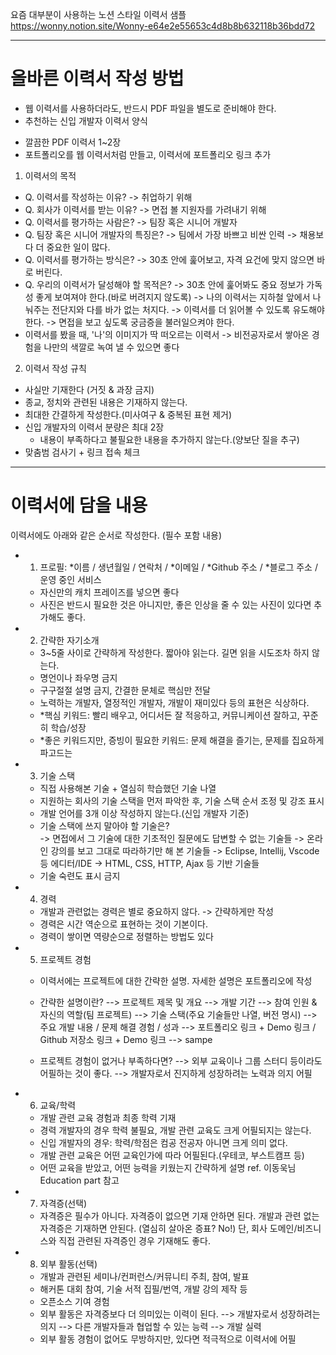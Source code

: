 


요즘 대부분이 사용하는 노션 스타일 이력서 샘플
https://wonny.notion.site/Wonny-e64e2e55653c4d8b8b632118b36bdd72



---


# 올바른 이력서 작성 방법


* 웹 이력서를 사용하더라도, 반드시 PDF 파일을 별도로 준비해야 한다.
* 추천하는 신입 개발자 이력서 양식
- 깔끔한 PDF 이력서 1~2장
- 포트폴리오를 웹 이력서처럼 만들고, 이력서에 포트폴리오 링크 추가

1. 이력서의 목적
- Q. 이력서를 작성하는 이유?  -> 취업하기 위해
- Q. 회사가 이력서를 받는 이유? -> 면접 볼 지원자를 가려내기 위해
- Q. 이력서를 평가하는 사람은? -> 팀장 혹은 시니어 개발자
- Q. 팀장 혹은 시니어 개발자의 특징은? -> 팀에서 가장 바쁘고 비싼 인력 -> 채용보다 더 중요한 일이 많다.
- Q. 이력서를 평가하는 방식은? -> 30초 안에 훑어보고, 자격 요건에 맞지 않으면 바로 버린다.
- Q. 우리의 이력서가 달성해야 할 목적은? -> 30초 안에 훑어봐도 중요 정보가 가독성 좋게 보여져야 한다.(바로 버려지지 않도록)
  -> 나의 이력서는 지하철 앞에서 나눠주는 전단지와 다를 바가 없는 처지다.
  -> 이력서를 더 읽어볼 수 있도록 유도해야 한다.
  -> 면접을 보고 싶도록 궁금증을 불러일으켜야 한다.
- 이력서를 봤을 때, '나'의 이미지가 딱 떠오르는 이력서
  -> 비전공자로서 쌓아온 경험을 나만의 색깔로 녹여 낼 수 있으면 좋다

2. 이력서 작성 규칙
- 사실만 기재한다 (거짓 & 과장 금지)
- 종교, 정치와 관련된 내용은 기재하지 않는다.
- 최대한 간결하게 작성한다.(미사여구 & 중복된 표현 제거)
- 신입 개발자의 이력서 분량은 최대 2장
  - 내용이 부족하다고 불필요한 내용을 추가하지 않는다.(양보단 질을 추구)
- 맞춤범 검사기 + 링크 접속 체크

---



# 이력서에 담을 내용

이력서에도 아래와 같은 순서로 작성한다. (필수 포함 내용)

- 1. 프로필: *이름 / 생년월일 / 연락처 / *이메일 / *Github 주소 / *블로그 주소 / 운영 중인 서비스
  - 자신만의 캐치 프레이즈를 넣으면 좋다
  - 사진은 반드시 필요한 것은 아니지만, 좋은 인상을 줄 수 있는 사진이 있다면 추가해도 좋다.
  
- 2. 간략한 자기소개
  - 3~5줄 사이로 간략하게 작성한다. 짧아야 읽는다. 길면 읽을 시도조차 하지 않는다.
  - 명언이나 좌우명 금지
  - 구구절절 설명 금지, 간결한 문체로 핵심만 전달
  - 노력하는 개발자, 열정적인 개발자, 개발이 재미있다 등의 표현은 식상하다.
  - *핵심 키워드: 빨리 배우고, 어디서든 잘 적응하고, 커뮤니케이션 잘하고, 꾸준히 학습/성장
  - *좋은 키워드지만, 증빙이 필요한 키워드: 문제 해결을 즐기는, 문제를 집요하게 파고드는
  
- 3. 기술 스택
  - 직접 사용해본 기술 + 열심히 학습했던 기술 나열
  - 지원하는 회사의 기술 스택을 먼저 파악한 후, 기술 스택 순서 조정 및 강조 표시
  - 개발 언어를 3개 이상 작성하지 않는다.(신입 개발자 기준)
  - 기술 스택에 쓰지 말아야 할 기술은?  
     -> 면접에서 그 기술에 대한 기초적인 질문에도 답변할 수 없는 기술들
     -> 온라인 강의를 보고 그대로 따라하기만 해 본 기술들
     -> Eclipse, Intellij, Vscode 등 에디터/IDE
     -> HTML, CSS, HTTP, Ajax 등 기반 기술들
  - 기술 숙련도 표시 금지
  
- 4. 경력
  - 개발과 관련없는 경력은 별로 중요하지 않다. -> 간략하게만 작성
  - 경력은 시간 역순으로 표현하는 것이 기본이다.
  - 경력이 쌓이면 역량순으로 정렬하는 방법도 있다
  
- 5. 프로젝트 경험 
  - 이력서에는 프로젝트에 대한 간략한 설명. 자세한 설명은 포트폴리오에 작성
  
  - 간략한 설명이란?
  --> 프로젝트 제목 및 개요
  --> 개발 기간
  --> 참여 인원 & 자신의 역할(팀 프로젝트)
  --> 기술 스택(주요 기술들만 나열, 버전 명시) 
  --> 주요 개발 내용 / 문제 해결 경험 / 성과
  --> 포트폴리오 링크 + Demo 링크 / Github 저장소 링크 + Demo 링크
  --> sampe
  
  - 프로젝트 경험이 없거나 부족하다면? 
  --> 외부 교육이나 그룹 스터디 등이라도 어필하는 것이 좋다.
  --> 개발자로서 진지하게 성장하려는 노력과 의지 어필
  
- 6. 교육/학력
  - 개발 관련 교육 경험과 최종 학력 기재
  - 경력 개발자의 경우 학력 불필요, 개발 관련 교육도 크게 어필되지는 않는다.
  - 신입 개발자의 경우: 학력/학점은 컴공 전공자 아니면 크게 의미 없다.
  - 개발 관련 교육은 어떤 교육인가에 따라 어필된다.(우테코, 부스트캠프 등)
  - 어떤 교육을 받았고, 어떤 능력을 키웠는지 간략하게 설명
   ref. 이동욱님 Education part 참고
  
- 7. 자격증(선택)
  - 자격증은 필수가 아니다. 자격증이 없으면 기재 안하면 된다. 개발과 관련 없는 자격증은 기재하면 안된다. (열심히 살아온 증표? No!) 
  단, 회사 도메인/비즈니스와 직접 관련된 자격증인 경우 기재해도 좋다.
  
- 8. 외부 활동(선택)
  - 개발과 관련된 세미나/컨퍼런스/커뮤니티 주최, 참여, 발표
  - 해커톤 대회 참여, 기술 서적 집필/번역, 개발 강의 제작 등
  - 오픈소스 기여 경험
  - 외부 활동은 자격증보다 더 의미있는 이력이 된다.
  --> 개발자로서 성장하려는 의지
  --> 다른 개발자들과 협업할 수 있는 능력
  --> 개발 실력
  - 외부 활동 경험이 없어도 무방하지만, 있다면 적극적으로 이력서에 어필